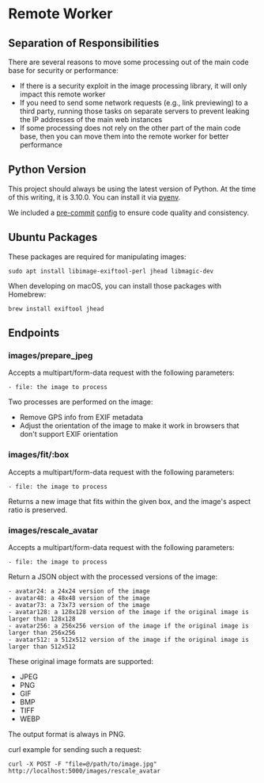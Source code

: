 # Remote Worker

## Separation of Responsibilities

There are several reasons to move some processing out of the main code base for security or performance:

- If there is a security exploit in the image processing library, it will only impact this remote worker
- If you need to send some network requests (e.g., link previewing) to a third party, running those tasks on separate servers to prevent leaking the IP addresses of the main web instances
- If some processing does not rely on the other part of the main code base, then you can move them into the remote worker for better performance

## Python Version

This project should always be using the latest version of Python. At the time of this writing, it is 3.10.0. You can install it via [pyenv](https://github.com/pyenv/pyenv).

We included a [pre-commit](https://pre-commit.com/) [config](./.pre-commit-config.yaml) to ensure code quality and consistency.

## Ubuntu Packages

These packages are required for manipulating images:

```
sudo apt install libimage-exiftool-perl jhead libmagic-dev
```

When developing on macOS, you can install those packages with Homebrew:

```
brew install exiftool jhead
```

## Endpoints

### images/prepare_jpeg

Accepts a multipart/form-data request with the following parameters:

    - file: the image to process

Two processes are performed on the image:

- Remove GPS info from EXIF metadata
- Adjust the orientation of the image to make it work in browsers that don't support EXIF orientation

### images/fit/:box

Accepts a multipart/form-data request with the following parameters:

    - file: the image to process

Returns a new image that fits within the given box, and the image's aspect ratio is preserved.

### images/rescale_avatar

Accepts a multipart/form-data request with the following parameters:

    - file: the image to process
    
Return a JSON object with the processed versions of the image:

    - avatar24: a 24x24 version of the image
    - avatar48: a 48x48 version of the image
    - avatar73: a 73x73 version of the image
    - avatar128: a 128x128 version of the image if the original image is larger than 128x128
    - avatar256: a 256x256 version of the image if the original image is larger than 256x256
    - avatar512: a 512x512 version of the image if the original image is larger than 512x512

These original image formats are supported:

- JPEG
- PNG
- GIF
- BMP
- TIFF
- WEBP

The output format is always in PNG.

curl example for sending such a request:

    curl -X POST -F "file=@/path/to/image.jpg" http://localhost:5000/images/rescale_avatar
